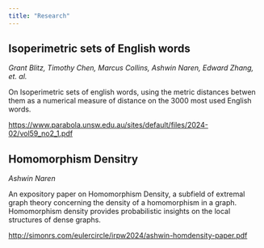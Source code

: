 ```yaml
---
title: "Research"
---
```

## Isoperimetric sets of English words

*Grant Blitz, Timothy Chen, Marcus Collins, Ashwin Naren, Edward Zhang, et. al.*

On Isoperimetric sets of english words,
using the metric distances betwen them as a numerical measure of distance on the 3000 most used English words.

https://www.parabola.unsw.edu.au/sites/default/files/2024-02/vol59_no2_1.pdf

## Homomorphism Densitry

*Ashwin Naren*

An expository paper on Homomorphism Density, a subfield of extremal graph theory concerning the density of a homomorphism in a graph.
Homomorphism density provides probabilistic insights on the local structures of dense graphs.

http://simonrs.com/eulercircle/irpw2024/ashwin-homdensity-paper.pdf